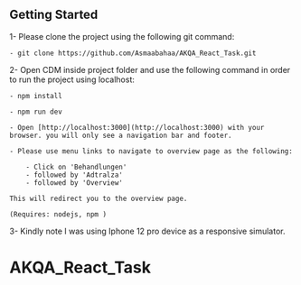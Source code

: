 ## Getting Started

1- Please clone the project using the following git command:

    - git clone https://github.com/Asmaabahaa/AKQA_React_Task.git

2- Open CDM inside project folder and use the following command in order to run the project using localhost:

    - npm install

    - npm run dev

    - Open [http://localhost:3000](http://localhost:3000) with your browser. you will only see a navigation bar and footer.

    - Please use menu links to navigate to overview page as the following:

        - Click on 'Behandlungen' 
        - followed by 'Adtralza'
        - followed by 'Overview'

    This will redirect you to the overview page.

    (Requires: nodejs, npm )

3- Kindly note I was using Iphone 12 pro device as a responsive simulator.
# AKQA_React_Task
